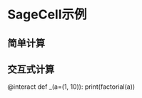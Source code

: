 # SageCell示例

## 简单计算

<div class="sage"><script type="text/x-sage">
print("Hello from SageCell!")
plot(sin(x), (x, 0, 2*pi))
</script></div>

## 交互式计算

<div class="sage-interact">
@interact
def _(a=(1, 10)):
    print(factorial(a))
</div>